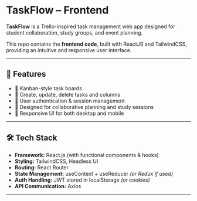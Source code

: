# TaskFlow – Frontend

**TaskFlow** is a Trello-inspired task management web app designed for student collaboration, study groups, and event planning.

This repo contains the **frontend code**, built with ReactJS and TailwindCSS, providing an intuitive and responsive user interface.

---

## 🚀 Features

- 🧩 Kanban-style task boards
- 📝 Create, update, delete tasks and columns
- 👥 User authentication & session management
- 🧠 Designed for collaborative planning and study sessions
- 📱 Responsive UI for both desktop and mobile

---

## 🛠️ Tech Stack

- **Framework:** React.js (with functional components & hooks)
- **Styling:** TailwindCSS, Headless UI
- **Routing:** React Router
- **State Management:** useContext + useReducer *(or Redux if used)*
- **Auth Handling:** JWT stored in localStorage *(or cookies)*
- **API Communication:** Axios

---
